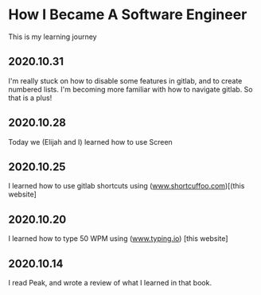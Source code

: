 # How I Became A Software Engineer

This is my learning journey


## 2020.10.31
I'm really stuck on how to disable some features in gitlab, and to create numbered lists. I'm becoming more familiar with how to navigate gitlab. So that is a plus!
## 2020.10.28
Today we (Elijah and I) learned how to use Screen

## 2020.10.25
I learned how to use gitlab shortcuts using (www.shortcuffoo.com)[(this website]
## 2020.10.20
I learned how to type 50 WPM using (www.typing.io) [this website]

## 2020.10.14
I read Peak, and wrote a review of what I learned in that book.
